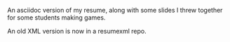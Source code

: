
An asciidoc version of my resume, along with some slides I threw together for some students making games.

An old XML version is now in a resumexml repo.
